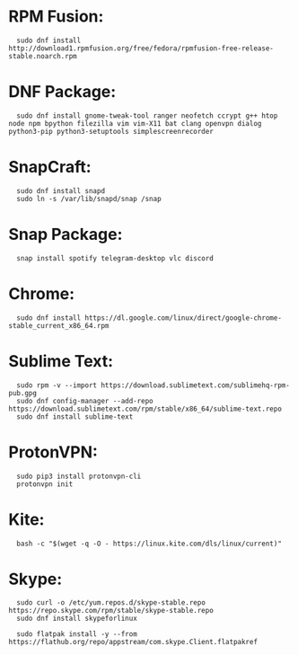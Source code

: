 # RPM Fusion:
      sudo dnf install http://download1.rpmfusion.org/free/fedora/rpmfusion-free-release-stable.noarch.rpm

# DNF Package:
      sudo dnf install gnome-tweak-tool ranger neofetch ccrypt g++ htop node npm bpython filezilla vim vim-X11 bat clang openvpn dialog python3-pip python3-setuptools simplescreenrecorder

# SnapCraft:
      sudo dnf install snapd
      sudo ln -s /var/lib/snapd/snap /snap

# Snap Package:
      snap install spotify telegram-desktop vlc discord
      
# Chrome: 
      sudo dnf install https://dl.google.com/linux/direct/google-chrome-stable_current_x86_64.rpm
      
# Sublime Text: 
      sudo rpm -v --import https://download.sublimetext.com/sublimehq-rpm-pub.gpg
      sudo dnf config-manager --add-repo https://download.sublimetext.com/rpm/stable/x86_64/sublime-text.repo
      sudo dnf install sublime-text

# ProtonVPN:
      sudo pip3 install protonvpn-cli
      protonvpn init
          
# Kite:
      bash -c "$(wget -q -O - https://linux.kite.com/dls/linux/current)"
      
# Skype:
      sudo curl -o /etc/yum.repos.d/skype-stable.repo https://repo.skype.com/rpm/stable/skype-stable.repo
      sudo dnf install skypeforlinux
      
      sudo flatpak install -y --from https://flathub.org/repo/appstream/com.skype.Client.flatpakref
      
